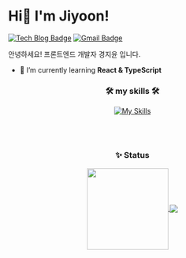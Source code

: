 

#  Hi👋 I'm Jiyoon! 

 [![Tech Blog Badge](http://img.shields.io/badge/-ZeeyoonTech%20blog-black?style=flat-square&logo=github&link=https://velog.io/@jiynn_12)](https://velog.io/@jiynn_12)
 [![Gmail Badge](https://img.shields.io/badge/Gmail-d14836?style=flat-square&logo=Gmail&logoColor=white&link=mailto:wldbsl416@gmail.com)](mailto:wldbsl416@gmail.com)
 


안녕하세요! 프론트엔드 개발자 경지윤 입니다.
- 🌱 I’m currently learning **React & TypeScript**

<div align=center>

###  🛠 my skills 🛠 <br>
  [![My Skills](https://skillicons.dev/icons?i=js,react,ts,git,html,css,scss,nodejs)](https://skillicons.dev) <br>


<br><br>

### ✨ Status

<a href="https://github.com/anuraghazra/github-readme-stats">
  <img style="height: 165px;"  align="center" src="https://github-readme-stats.vercel.app/api?username=Jiyoonz&show_icons=true" />
</a>
<a href="https://github.com/anuraghazra/github-readme-stats">
  <img align="center" src="https://github-readme-stats.vercel.app/api/top-langs/?username=anuraghazra&layout=compact&show_icons=true" />
</a>







</div>
